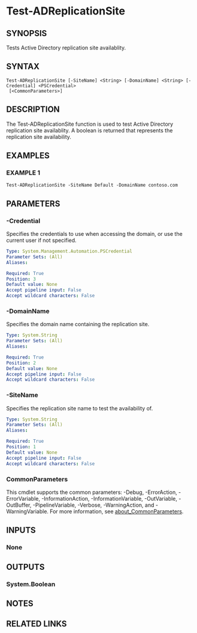 
# Test-ADReplicationSite

## SYNOPSIS
Tests Active Directory replication site availablity.

## SYNTAX

```
Test-ADReplicationSite [-SiteName] <String> [-DomainName] <String> [-Credential] <PSCredential>
 [<CommonParameters>]
```

## DESCRIPTION
The Test-ADReplicationSite function is used to test Active Directory replication site availablity.
A boolean is
returned that represents the replication site availability.

## EXAMPLES

### EXAMPLE 1
```
Test-ADReplicationSite -SiteName Default -DomainName contoso.com
```

## PARAMETERS

### -Credential
Specifies the credentials to use when accessing the domain, or use the current user if not specified.

```yaml
Type: System.Management.Automation.PSCredential
Parameter Sets: (All)
Aliases:

Required: True
Position: 3
Default value: None
Accept pipeline input: False
Accept wildcard characters: False
```

### -DomainName
Specifies the domain name containing the replication site.

```yaml
Type: System.String
Parameter Sets: (All)
Aliases:

Required: True
Position: 2
Default value: None
Accept pipeline input: False
Accept wildcard characters: False
```

### -SiteName
Specifies the replication site name to test the availability of.

```yaml
Type: System.String
Parameter Sets: (All)
Aliases:

Required: True
Position: 1
Default value: None
Accept pipeline input: False
Accept wildcard characters: False
```

### CommonParameters
This cmdlet supports the common parameters: -Debug, -ErrorAction, -ErrorVariable, -InformationAction, -InformationVariable, -OutVariable, -OutBuffer, -PipelineVariable, -Verbose, -WarningAction, and -WarningVariable. For more information, see [about_CommonParameters](http://go.microsoft.com/fwlink/?LinkID=113216).

## INPUTS

### None
## OUTPUTS

### System.Boolean
## NOTES

## RELATED LINKS

